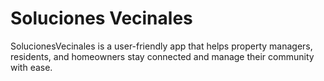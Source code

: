 # Soluciones Vecinales
SolucionesVecinales is a user-friendly app that helps property managers, residents, and homeowners stay connected and manage their community with ease.

